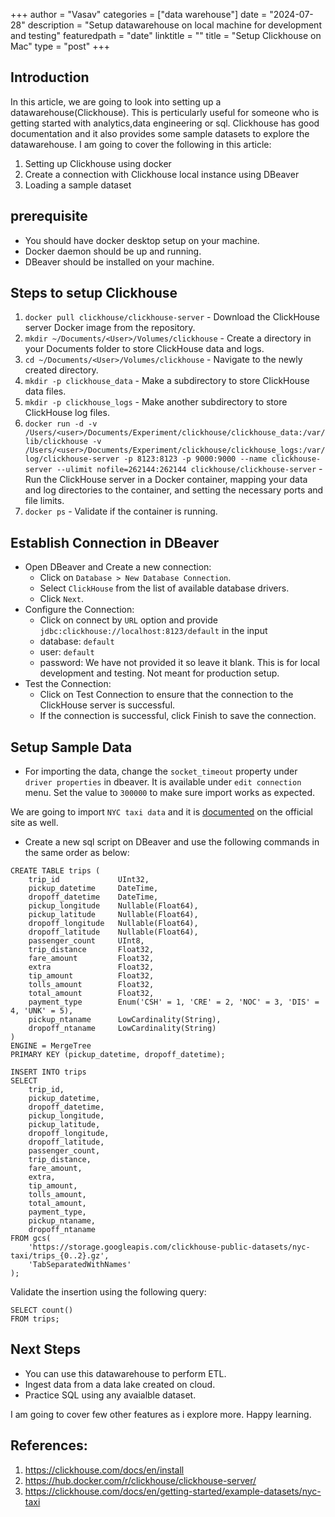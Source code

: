 +++
author = "Vasav"
categories = ["data warehouse"]
date = "2024-07-28"
description = "Setup datawarehouse on local machine for development and testing"
featuredpath = "date"
linktitle = ""
title = "Setup Clickhouse on Mac"
type = "post"
+++


## Introduction
In this article, we are going to look into setting up a datawarehouse(Clickhouse). This is perticularly useful for someone who is getting started with analytics,data engineering or sql. Clickhouse has good documentation and it also provides some sample datasets to explore the datawarehouse. I am going to cover the following in this article:
1. Setting up Clickhouse using docker
2. Create a connection with Clickhouse local instance using DBeaver
3. Loading a sample dataset

## prerequisite
- You should have docker desktop setup on your machine.
- Docker daemon should be up and running.
- DBeaver should be installed on your machine. 

## Steps to setup Clickhouse
1. `docker pull clickhouse/clickhouse-server` - 
Download the ClickHouse server Docker image from the repository.
2. `mkdir ~/Documents/<User>/Volumes/clickhouse` - Create a directory in your Documents folder to store ClickHouse data and logs.
3. `cd ~/Documents/<User>/Volumes/clickhouse` - Navigate to the newly created directory.
4. `mkdir -p clickhouse_data` - Make a subdirectory to store ClickHouse data files.
5. `mkdir -p clickhouse_logs` - Make another subdirectory to store ClickHouse log files.
6. `docker run -d -v /Users/<user>/Documents/Experiment/clickhouse/clickhouse_data:/var/lib/clickhouse -v /Users/<user>/Documents/Experiment/clickhouse/clickhouse_logs:/var/log/clickhouse-server -p 8123:8123 -p 9000:9000 --name clickhouse-server --ulimit nofile=262144:262144 clickhouse/clickhouse-server` - Run the ClickHouse server in a Docker container, mapping your data and log directories to the container, and setting the necessary ports and file limits.
7. `docker ps` - Validate if the container is running. 

## Establish Connection in DBeaver
- Open DBeaver and Create a new connection:
    - Click on `Database > New Database Connection`.
    - Select `ClickHouse` from the list of available database drivers.
    - Click `Next`.
- Configure the Connection:
    - Click on connect by `URL` option and provide `jdbc:clickhouse://localhost:8123/default` in the input
    - database: `default`
    - user: `default`
    - password: We have not provided it so leave it blank. This is for local development and testing. Not meant for production setup. 
- Test the Connection:
    - Click on Test Connection to ensure that the connection to the ClickHouse server is successful.
    - If the connection is successful, click Finish to save the connection.

## Setup Sample Data
- For importing the data, change the `socket_timeout` property under `driver properties` in dbeaver. It is available under `edit connection` menu. Set the value to `300000` to make sure import works as expected. 

We are going to import `NYC taxi data` and it is [documented](https://clickhouse.com/docs/en/getting-started/example-datasets/nyc-taxi) on the official site as well.

- Create a new sql script on DBeaver and use the following commands in the same order as below:

```
CREATE TABLE trips (
    trip_id             UInt32,
    pickup_datetime     DateTime,
    dropoff_datetime    DateTime,
    pickup_longitude    Nullable(Float64),
    pickup_latitude     Nullable(Float64),
    dropoff_longitude   Nullable(Float64),
    dropoff_latitude    Nullable(Float64),
    passenger_count     UInt8,
    trip_distance       Float32,
    fare_amount         Float32,
    extra               Float32,
    tip_amount          Float32,
    tolls_amount        Float32,
    total_amount        Float32,
    payment_type        Enum('CSH' = 1, 'CRE' = 2, 'NOC' = 3, 'DIS' = 4, 'UNK' = 5),
    pickup_ntaname      LowCardinality(String),
    dropoff_ntaname     LowCardinality(String)
)
ENGINE = MergeTree
PRIMARY KEY (pickup_datetime, dropoff_datetime);
```

```
INSERT INTO trips
SELECT
    trip_id,
    pickup_datetime,
    dropoff_datetime,
    pickup_longitude,
    pickup_latitude,
    dropoff_longitude,
    dropoff_latitude,
    passenger_count,
    trip_distance,
    fare_amount,
    extra,
    tip_amount,
    tolls_amount,
    total_amount,
    payment_type,
    pickup_ntaname,
    dropoff_ntaname
FROM gcs(
    'https://storage.googleapis.com/clickhouse-public-datasets/nyc-taxi/trips_{0..2}.gz',
    'TabSeparatedWithNames'
);
```

Validate the insertion using the following query:
```
SELECT count()
FROM trips;
```

## Next Steps
- You can use this datawarehouse to perform ETL. 
- Ingest data from a data lake created on cloud. 
- Practice SQL using any avaialble dataset. 

I am going to cover few other features as i explore more. Happy learning. 

## References:
1. https://clickhouse.com/docs/en/install
2. https://hub.docker.com/r/clickhouse/clickhouse-server/
3. https://clickhouse.com/docs/en/getting-started/example-datasets/nyc-taxi